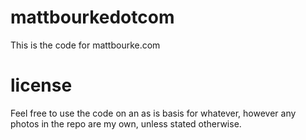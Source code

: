 # mattbourkedotcom
This is the code for mattbourke.com
# license
Feel free to use the code on an as is basis for whatever, however any photos in the repo are my own, unless stated otherwise.
